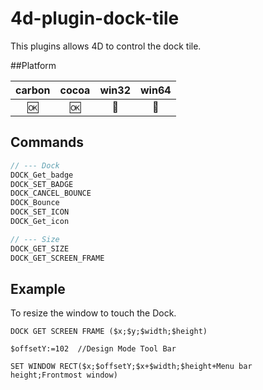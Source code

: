 4d-plugin-dock-tile
===================

This plugins allows 4D to control the dock tile.

##Platform

| carbon | cocoa | win32 | win64 |
|:------:|:-----:|:---------:|:---------:|
|🆗|🆗|🚫|🚫|

Commands
---

```c
// --- Dock
DOCK_Get_badge
DOCK_SET_BADGE
DOCK_CANCEL_BOUNCE
DOCK_Bounce
DOCK_SET_ICON
DOCK_Get_icon

// --- Size
DOCK_GET_SIZE
DOCK_GET_SCREEN_FRAME
```

Example
-------
To resize the window to touch the Dock.

```
DOCK GET SCREEN FRAME ($x;$y;$width;$height)

$offsetY:=102  //Design Mode Tool Bar

SET WINDOW RECT($x;$offsetY;$x+$width;$height+Menu bar height;Frontmost window)
```
